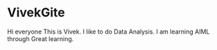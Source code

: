 # VivekGite
Hi everyone
This is Vivek. I like to do Data Analysis.
I am learning AIML through Great learning.
